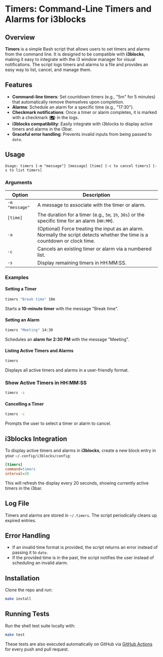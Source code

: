 # Timers: Command-Line Timers and Alarms for i3blocks

## Overview
**Timers** is a simple Bash script that allows users to set timers and alarms from the command line. It is designed to be compatible with **i3blocks**, making it easy to integrate with the i3 window manager for visual notifications. The script logs timers and alarms to a file and provides an easy way to list, cancel, and manage them.

## Features
- **Command-line timers**: Set countdown timers (e.g., "5m" for 5 minutes) that automatically remove themselves upon completion.
- **Alarms**: Schedule an alarm for a specific time (e.g., "17:30").
- **Checkmark notifications**: Once a timer or alarm completes, it is marked with a checkmark (`🮱`) in the logs.
- **i3blocks compatibility**: Easily integrate with i3blocks to display active timers and alarms in the i3bar.
- **Graceful error handling**: Prevents invalid inputs from being passed to `date`.

## Usage
```
Usage: timers [-m "message"] [message] [time] [-c to cancel timers] [-s to list timers]
```

### Arguments
| Option | Description |
|--------|-------------|
| `-m "message"` | A message to associate with the timer or alarm. |
| `[time]` | The duration for a timer (e.g., `5m`, `1h`, `30s`) or the specific time for an alarm (`HH:MM`). |
| `-a` | (Optional) Force treating the input as an alarm. Normally the script detects whether the time is a countdown or clock time. |
| `-c` | Cancels an existing timer or alarm via a numbered list. |
| `-s` | Display remaining timers in HH:MM:SS. |

### Examples
#### Setting a Timer
```bash
timers "Break time" 10m
```
Starts a **10-minute timer** with the message "Break time".

#### Setting an Alarm
```bash
timers "Meeting" 14:30
```
Schedules an **alarm for 2:30 PM** with the message "Meeting".

#### Listing Active Timers and Alarms
```bash
timers
```
Displays all active timers and alarms in a user-friendly format.

### Show Active Timers in HH:MM:SS
```bash
timers -s
```

#### Cancelling a Timer
```bash
timers -c
```
Prompts the user to select a timer or alarm to cancel.

## i3blocks Integration
To display active timers and alarms in **i3blocks**, create a new block entry in your `~/.config/i3blocks/config`:
```ini
[timers]
command=timers
interval=20
```
This will refresh the display every 20 seconds, showing currently active timers in the i3bar.

## Log File
Timers and alarms are stored in `~/.timers`. The script periodically cleans up expired entries.

## Error Handling
- If an invalid time format is provided, the script returns an error instead of passing it to `date`.
- If the provided time is in the past, the script notifies the user instead of scheduling an invalid alarm.

## Installation

Clone the repo and run:

```bash
make install
```

## Running Tests

Run the shell test suite locally with:

```bash
make test
```

These tests are also executed automatically on GitHub via
[GitHub Actions](https://docs.github.com/actions) for every push
and pull request.
